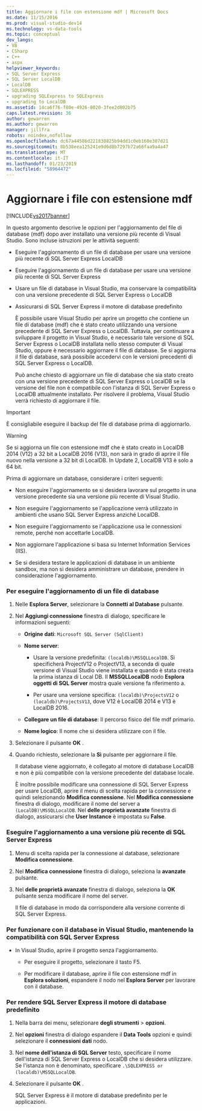 ```yaml
---
title: Aggiornare i file con estensione mdf | Microsoft Docs
ms.date: 11/15/2016
ms.prod: visual-studio-dev14
ms.technology: vs-data-tools
ms.topic: conceptual
dev_langs:
- VB
- CSharp
- C++
- aspx
helpviewer_keywords:
- SQL Server Express
- SQL Server LocalDB
- LocalDB
- SQLEXPRESS
- upgrading SQLExpress to SQLExpress
- upgrading to LocalDB
ms.assetid: 14ca6f76-f80e-4926-8020-3fee2d802b75
caps.latest.revision: 36
author: gewarren
ms.author: gewarren
manager: jillfra
robots: noindex,nofollow
ms.openlocfilehash: dc67a44586d221830825b94dd1c0eb160e307d21
ms.sourcegitcommit: 8b538eea125241e9d6d8b7297b72a66faa9a4a47
ms.translationtype: MT
ms.contentlocale: it-IT
ms.lasthandoff: 01/23/2019
ms.locfileid: "58964472"
---
```

# <a name="upgrade-mdf-files"></a>Aggiornare i file con estensione mdf
[!INCLUDE[vs2017banner](../includes/vs2017banner.md)]

  
In questo argomento descrive le opzioni per l'aggiornamento del file di database (mdf) dopo aver installato una versione più recente di Visual Studio. Sono incluse istruzioni per le attività seguenti:  
  
- Eseguire l'aggiornamento di un file di database per usare una versione più recente di SQL Server Express LocalDB  
  
- Eseguire l'aggiornamento di un file di database per usare una versione più recente di SQL Server Express  
  
- Usare un file di database in Visual Studio, ma conservare la compatibilità con una versione precedente di SQL Server Express o LocalDB  
  
- Assicurarsi di SQL Server Express il motore di database predefinito  
  
  È possibile usare Visual Studio per aprire un progetto che contiene un file di database (mdf) che è stato creato utilizzando una versione precedente di SQL Server Express o LocalDB. Tuttavia, per continuare a sviluppare il progetto in Visual Studio, è necessario tale versione di SQL Server Express o LocalDB installata nello stesso computer di Visual Studio, oppure è necessario aggiornare il file di database. Se si aggiorna il file di database, sarà possibile accedervi con le versioni precedenti di SQL Server Express o LocalDB.  
  
  Può anche chiesto di aggiornare un file di database che sia stato creato con una versione precedente di SQL Server Express o LocalDB se la versione del file non è compatibile con l'istanza di SQL Server Express o LocalDB attualmente installato. Per risolvere il problema, Visual Studio verrà richiesto di aggiornare il file.  
  
> [!IMPORTANT]
>  È consigliabile eseguire il backup del file di database prima di aggiornarlo.  
  
> [!WARNING]
>  Se si aggiorna un file con estensione mdf che è stato creato in LocalDB 2014 (V12) a 32 bit a LocalDB 2016 (V13), non sarà in grado di aprire il file nuovo nella versione a 32 bit di LocalDB.  In Update 2, LocalDB V13 è solo a 64 bit.  
  
 Prima di aggiornare un database, considerare i criteri seguenti:  
  
-   Non eseguire l'aggiornamento se si desidera lavorare sul progetto in una versione precedente sia una versione più recente di Visual Studio.  
  
-   Non eseguire l'aggiornamento se l'applicazione verrà utilizzato in ambienti che usano SQL Server Express anziché LocalDB.  
  
-   Non eseguire l'aggiornamento se l'applicazione usa le connessioni remote, perché non accettarle LocalDB.  
  
-   Non aggiornare l'applicazione si basa su Internet Information Services (IIS).  
  
-   Se si desidera testare le applicazioni di database in un ambiente sandbox, ma non si desidera amministrare un database, prendere in considerazione l'aggiornamento.  
  
### <a name="to-upgrade-a-database-file"></a>Per eseguire l'aggiornamento di un file di database  
  
1. Nelle **Esplora Server**, selezionare la **Connetti al Database** pulsante.  
  
2. Nel **Aggiungi connessione** finestra di dialogo, specificare le informazioni seguenti:  
  
   -   **Origine dati**: `Microsoft SQL Server (SqlClient)`  
  
   -   **Nome server**:  
  
       -   Usare la versione predefinita: `(localdb)\MSSQLLocalDB`.  Si specificherà ProjectV12 o ProjectV13, a seconda di quale versione di Visual Studio viene installata e quando è stata creata la prima istanza di Local DB. Il **MSSQLLocalDB** nodo **Esplora oggetti di SQL Server** mostra quale versione fa riferimento a.  
  
       -   Per usare una versione specifica: `(localdb)\ProjectsV12` o `(localdb)\ProjectsV13`, dove V12 è LocalDB 2014 e V13 è LocalDB 2016.  
  
   -   **Collegare un file di database**: Il percorso fisico del file mdf primario.  
  
   -   **Nome logico**: Il nome che si desidera utilizzare con il file.  
  
3. Selezionare il pulsante **OK** .  
  
4. Quando richiesto, selezionare la **Sì** pulsante per aggiornare il file.  
  
   Il database viene aggiornato, è collegato al motore di database LocalDB e non è più compatibile con la versione precedente del database locale.  
  
   È inoltre possibile modificare una connessione di SQL Server Express per usare LocalDB, aprire il menu di scelta rapida per la connessione e quindi selezionando **Modifica connessione**. Nel **Modifica connessione** finestra di dialogo, modificare il nome del server a `(LocalDB)\MSSQLLocalDB`. Nel **delle proprietà avanzate** finestra di dialogo, assicurarsi che **User Instance** è impostata su **False**.  
  
### <a name="to-upgrade-to-a-newer-version-of-sql-server-express"></a>Eseguire l'aggiornamento a una versione più recente di SQL Server Express  
  
1. Menu di scelta rapida per la connessione al database, selezionare **Modifica connessione**.  
  
2. Nel **Modifica connessione** finestra di dialogo, seleziona la **avanzate** pulsante.  
  
3. Nel **delle proprietà avanzate** finestra di dialogo, seleziona la **OK** pulsante senza modificare il nome del server.  
  
   Il file di database in modo da corrispondere alla versione corrente di SQL Server Express.  
  
### <a name="to-work-with-the-database-in-visual-studio-but-retain-compatibility-with-sql-server-express"></a>Per funzionare con il database in Visual Studio, mantenendo la compatibilità con SQL Server Express  
  
-   In Visual Studio, aprire il progetto senza l'aggiornamento.  
  
    -   Per eseguire il progetto, selezionare il tasto F5.  
  
    -   Per modificare il database, aprire il file con estensione mdf in **Esplora soluzioni**, espandere il nodo nel **Esplora Server** per lavorare con il database.  
  
### <a name="to-make-sql-server-express-the-default-database-engine"></a>Per rendere SQL Server Express il motore di database predefinito  
  
1. Nella barra dei menu, selezionare **degli strumenti** > **opzioni**.  
  
2. Nel **opzioni** finestra di dialogo espandere il **Data Tools** opzioni e quindi selezionare il **connessioni dati** nodo.  
  
3. Nel **nome dell'istanza di SQL Server** testo, specificare il nome dell'istanza di SQL Server Express o LocalDB che si desidera utilizzare. Se l'istanza non è denominato, specificare `.\SQLEXPRESS or (localdb)\MSSQLLocalDB`.  
  
4. Selezionare il pulsante **OK** .  
  
   SQL Server Express è il motore di database predefinito per le applicazioni.  
